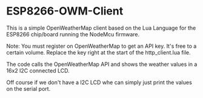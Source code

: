 # ESP8266-OWM-Client

This is a simple OpenWeatherMap client based on the Lua Language
for the ESP8266 chip/board running the NodeMcu firmware.

Note: You must register on OpenWeatherMap to get an API key. It's free to a certain volume.
Replace the key right at the start of the http_client.lua file.

The code calls the OpenWeatherMap API and shows the weather values 
in a 16x2 I2C connected LCD.

Off course if we don't have a I2C LCD whe can simply just print the
values on the serial port.
